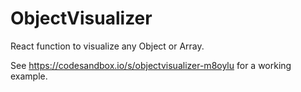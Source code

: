 # ObjectVisualizer
React function to visualize any Object or Array.

See https://codesandbox.io/s/objectvisualizer-m8oylu for a working example.
